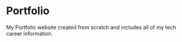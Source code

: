 # Portfolio
My Portfolio website created from scratch and includes all of my tech career information.
